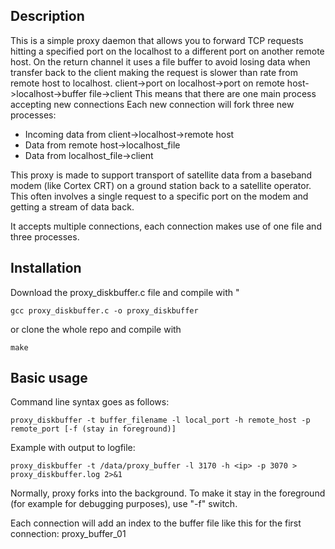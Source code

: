 ## Description

This is a simple proxy daemon that allows you to forward TCP requests hitting a specified port on the localhost to a different port on another remote host. 
On the return channel it uses a file buffer to avoid losing data when transfer back to the client making the request is slower than rate from remote host to localhost.
client->port on localhost->port on remote host->localhost->buffer file->client
This means that there are one main process accepting new connections
Each new connection will fork three new processes:
- Incoming data from client->localhost->remote host
- Data from remote host->localhost_file
- Data from localhost_file->client

This proxy is made to support transport of satellite data from a baseband modem (like Cortex CRT) on a ground station back to a satellite operator. This often involves a single request to a specific port on the modem and getting a stream of data back. 

It accepts multiple connections, each connection makes use of one file and three processes.

## Installation

Download the proxy_diskbuffer.c file and compile with "
```
gcc proxy_diskbuffer.c -o proxy_diskbuffer
```
or clone the whole repo and compile with 
``` 
make
```

## Basic usage

Command line syntax goes as follows:
```
proxy_diskbuffer -t buffer_filename -l local_port -h remote_host -p remote_port [-f (stay in foreground)]
```
Example with output to logfile:
```
proxy_diskbuffer -t /data/proxy_buffer -l 3170 -h <ip> -p 3070 > proxy_diskbuffer.log 2>&1
```
Normally, proxy forks into the background. To make it stay in the foreground (for example for debugging purposes), use "-f" switch.

Each connection will add an index to the buffer file like this for the first connection: proxy_buffer_01


